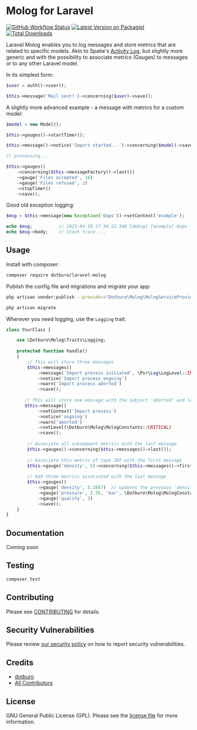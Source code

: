 # Molog for Laravel

[![GitHub Workflow Status](https://img.shields.io/github/actions/workflow/status/dotburo/laravel-molog/run-tests.yml?branch=main&label=Tests&style=flat-square)](https://github.com/dotburo/laravel-molog/actions/workflows/run-tests.yml)
[![Latest Version on Packagist](https://img.shields.io/packagist/v/dotburo/laravel-molog.svg?style=flat-square&label=Version)](https://packagist.org/packages/dotburo/laravel-molog)
[![Total Downloads](https://img.shields.io/packagist/dt/dotburo/laravel-molog.svg?style=flat-square)](https://packagist.org/packages/dotburo/laravel-molog)

Laravel Molog enables you to log messages and store metrics that are related to specific models. Akin to Spatie's 
[Activity Log](https://github.com/spatie/laravel-activitylog), but slightly more generic and with the possibility to
associate metrics (Gauges) to messages or to any other Laravel model.

In its simplest form:
```php
$user = auth()->user();

$this->message('Mail sent!')->concerning($user)->save();
```

A slightly more advanced example - a message with metrics for a custom model:
```php
$model = new Model();

$this->gauges()->startTimer();

$this->message()->notice('Import started...')->concerning($model)->save();

// processing...

$this->gauges()
    ->concerning($this->messageFactory()->last())
    ->gauge('Files accepted', 16)
    ->gauge('Files refused', 2)
    ->stopTimer()
    ->save();
```

Good old exception logging:
```php
$msg = $this->message(new Exception('Oops'))->setContext('example');

echo $msg;          // 2023-04-10 17:34:22.348 [debug] [example] Oops
echo $msg->body;    // Stack trace ...
```


## Usage
Install with composer:
```bash
composer require dotburo/laravel-molog
```

Publish the config file and migrations and migrate your app:
```bash
php artisan vendor:publish --provider="Dotburo\Molog\MologServiceProvider"

php artisan migrate
```

Wherever you need logging, use the `Logging` trait:
```php
class YourClass {

    use \Dotburo\Molog\Traits\Logging;
    
    protected function handle()
    {
        // This will store three messages
        $this->messages()
            ->message('Import process initiated', \Psr\Log\LogLevel::INFO)
            ->notice('Import process ongoing')
            ->warn('Import process aborted')
            ->save();
        
       // This will store one message with the subject 'aborted' and level critical
       $this->message()
            ->setContext('Import process')
            ->notice('ongoing')
            ->warn('aborted')
            ->setLevel(\Dotburo\Molog\MologConstants::CRITICAL)
            ->save();
        
        // Associate all subsequent metrics with the last message
        $this->gauges()->concerning($this->messages()->last());
        
        // Associate this metric of type INT with the first message
        $this->gauge('density', 5)->concerning($this->messages()->first())->save();
        
        // Add three metrics associated with the last message
        $this->gauges()
            ->gauge('density', 5.3567)  // updates the previous 'density' metric to the FLOAT value
            ->gauge('pressure', 2.35, 'bar', \Dotburo\Molog\MologConstants::GAUGE_INT_TYPE) // forcibly cast to FLOAT
            ->gauge('quality', 3)
            ->save();
    }
}
```


## Documentation
Coming soon


## Testing

```bash
composer test
```

## Contributing

Please see [CONTRIBUTING](.github/CONTRIBUTING.md) for details.

## Security Vulnerabilities

Please review [our security policy](../../security/policy) on how to report security vulnerabilities.

## Credits

- [dotburo](https://github.com/dotburo)
- [All Contributors](../../contributors)

## License

GNU General Public License (GPL). Please see the [license file](LICENSE.md) for more information.
